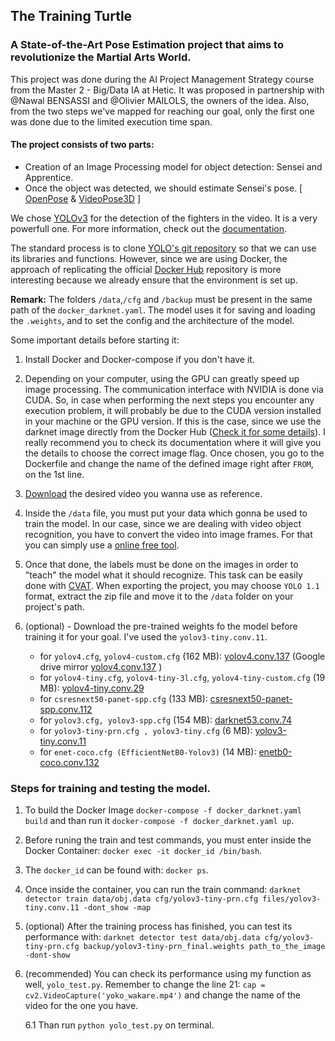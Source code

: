 ## The Training Turtle
### A State-of-the-Art Pose Estimation project that aims to revolutionize the Martial Arts World.

This project was done during the AI Project Management Strategy course from the Master 2 - Big/Data IA at Hetic. It was proposed in partnership with @Nawal BENSASSI and @Olivier MAILOLS, the owners of the idea. Also, from the two steps we've mapped for reaching our goal, only the first one was done due to the limited execution time span.

#### The project consists of two parts:
 - Creation of an Image Processing model for object detection: Sensei and Apprentice.
 - Once the object was detected, we should estimate Sensei's pose. [ [OpenPose](https://github.com/CMU-Perceptual-Computing-Lab/openpose) & [VideoPose3D](https://github.com/facebookresearch/VideoPose3D) ]


We chose [YOLOv3](https://arxiv.org/abs/2004.10934) for the detection of the fighters in the video. It is a very powerfull one. For more information, check out the [documentation](https://github.com/AlexeyAB/darknet).


The standard process is to clone [YOLO's git repository](https://github.com/AlexeyAB/darknet) so that we can use its libraries and functions. However, since we are using Docker, the approach of replicating the official [Docker Hub](https://hub.docker.com/r/daisukekobayashi/darknet) repository is more interesting because we already ensure that the environment is set up.

**Remark:** The folders `/data`,`/cfg` and `/backup` must be present in the same path of the `docker_darknet.yaml`. The model uses it for saving and loading the `.weights`, and to set the config and the architecture of the model.

Some important details before starting it:
1. Install Docker and Docker-compose if you don't have it. 
2. Depending on your computer, using the GPU can greatly speed up image processing. The communication interface with NVIDIA is done via CUDA. So, in case when performing the next steps you encounter any execution problem, it will probably be due to the CUDA version installed in your machine or the GPU version. If this is the case, since we use the darknet image directly from the Docker Hub ([Check it for some details](https://hub.docker.com/r/daisukekobayashi/darknet)). I really recommend you to check its documentation where it will give you the details to choose the correct image flag. Once chosen, you go to the Dockerfile and change the name of the defined image right after `FROM`, on the 1st line.

3. [Download](https://onlinevideoconverter.pro/en5/) the desired video you wanna use as reference.

4. Inside the `/data` file, you must put your data which gonna be used to train the model. In our case, since we are dealing with video object recognition, you have to convert the video into image frames. For that you can simply use a [online free tool](https://www.onlineconverter.com/video-to-jpg).

5. Once that done, the labels must be done on the images in order to "teach" the model what it should recognize. This task can be easily done with [CVAT](https://cvat.org/). When exporting the project, you may choose `YOLO 1.1` format, extract the zip file and move it to the `/data` folder on your project's path.

6. (optional) - Download the pre-trained weights fo the model before training it for your goal. I've used the `yolov3-tiny.conv.11`.

    - for `yolov4.cfg`, `yolov4-custom.cfg` (162 MB): [yolov4.conv.137](https://github.com/AlexeyAB/darknet/releases/download/darknet_yolo_v3_optimal/yolov4.conv.137) (Google drive mirror [yolov4.conv.137](https://drive.google.com/open?id=1JKF-bdIklxOOVy-2Cr5qdvjgGpmGfcbp) )
    - for `yolov4-tiny.cfg`, `yolov4-tiny-3l.cfg`, `yolov4-tiny-custom.cfg` (19 MB): [yolov4-tiny.conv.29](https://github.com/AlexeyAB/darknet/releases/download/darknet_yolo_v4_pre/yolov4-tiny.conv.29)  
    - for `csresnext50-panet-spp.cfg` (133 MB): [csresnext50-panet-spp.conv.112](https://drive.google.com/file/d/16yMYCLQTY_oDlCIZPfn_sab6KD3zgzGq/view?usp=sharing)
    - for `yolov3.cfg, yolov3-spp.cfg` (154 MB): [darknet53.conv.74](https://pjreddie.com/media/files/darknet53.conv.74)
    - for `yolov3-tiny-prn.cfg , yolov3-tiny.cfg` (6 MB): [yolov3-tiny.conv.11](https://drive.google.com/file/d/18v36esoXCh-PsOKwyP2GWrpYDptDY8Zf/view?usp=sharing)
    - for `enet-coco.cfg (EfficientNetB0-Yolov3)` (14 MB): [enetb0-coco.conv.132](https://drive.google.com/file/d/1uhh3D6RSn0ekgmsaTcl-ZW53WBaUDo6j/view?usp=sharing)


### Steps for training and testing the model.

1.  To build the Docker Image `docker-compose -f docker_darknet.yaml build` and than run it `docker-compose -f docker_darknet.yaml up`.

2. Before runing the train and test commands, you must enter inside the Docker Container: `docker exec -it docker_id /bin/bash`.

3. The `docker_id` can be found with: `docker ps`.

4. Once inside the container, you can run the train command: `darknet detector train data/obj.data cfg/yolov3-tiny-prn.cfg files/yolov3-tiny.conv.11 -dont_show -map`

5. (optional) After the training process has finished, you can test its performance with: `darknet detector test data/obj.data cfg/yolov3-tiny-prn.cfg backup/yolov3-tiny-prn_final.weights path_to_the_image -dont-show`

6. (recommended) You can check its performance using my function as well, `yolo_test.py`. Remember to change the line 21: `cap = cv2.VideoCapture('yoko_wakare.mp4')` and change the name of the video for the one you have.

    6.1 Than run `python yolo_test.py` on terminal.
